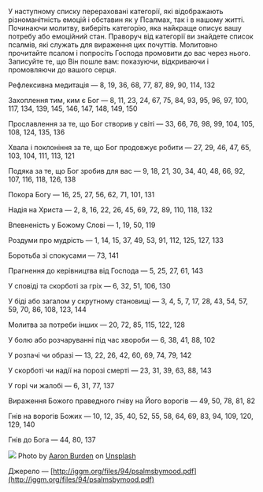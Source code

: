 У наступному списку перераховані категорії, які відображають різноманітність емоцій і обставин як у Псалмах, так і в нашому житті. Починаючи молитву, виберіть категорію, яка найкраще описує вашу потребу або емоційний стан. Праворуч від категорії ви знайдете список псалмів, які служать для вираження цих почуттів. Молитовно прочитайте псалом і попросіть Господа промовити до вас через нього. Записуйте те, що Він пошле вам: показуючи, відкриваючи і промовляючи до вашого серця.

Рефлексивна медитація — 8, 19, 36, 68, 77, 87, 89, 90, 114, 132

Захоплення тим, ким є Бог — 8, 11, 23, 24, 67, 75, 84, 93, 95, 96, 97, 100, 117, 134, 139, 145, 146, 147, 148, 149, 150

Прославлення за те, що Бог створив у світі — 33, 66, 76, 98, 99, 104, 105, 108, 124, 135, 136

Хвала і поклоніння за те, що Бог продовжує робити — 27, 29, 46, 47, 65, 103, 104, 111, 113, 121

Подяка за те, що Бог зробив для вас — 9, 18, 21, 30, 34, 40, 48, 66, 92, 107, 116, 118, 126, 138

Покора Богу — 16, 25, 27, 56, 62, 71, 101, 131

Надія на Христа — 2, 8, 16, 22, 26, 45, 69, 72, 89, 110, 118, 132

Впевненість у Божому Слові — 1, 19, 50, 119

Роздуми про мудрість — 1, 14, 15, 37, 49, 53, 91, 112, 125, 127, 133

Боротьба зі спокусами — 73, 141

Прагнення до керівництва від Господа — 5, 25, 27, 61, 143

У сповіді та скорботі за гріх — 6, 32, 51, 106, 130

У біді або загалом у скрутному становищі — 3, 4, 5, 7, 17, 28, 43, 54, 57, 59, 70, 86, 108, 123, 144

Молитва за потреби інших — 20, 72, 85, 115, 122, 128

У болю або розчаруванні під час хвороби — 6, 38, 41, 88, 102

У розпачі чи образі — 13, 22, 26, 42, 60, 69, 74, 79, 142

У скорботі чи надії на порозі смерті — 23, 31, 39, 63, 88, 143

У горі чи жалобі — 6, 31, 77, 137

Вираження Божого праведного гніву на Його ворогів — 49, 50, 78, 81, 82

Гнів на ворогів Божих — 10, 12, 35, 40, 52, 55, 58, 64, 69, 83, 94, 109, 120, 129, 140

Гнів до Бога — 44, 80, 137

![](https://miro.medium.com/v2/resize:fit:1000/0*pD9cLfISF7SJ-Qps)
Photo by [Aaron Burden](https://unsplash.com/@aaronburden?utm_source=medium&utm_medium=referral) on [Unsplash](https://unsplash.com/?utm_source=medium&utm_medium=referral)

Джерело — [http://iggm.org/files/94/psalmsbymood.pdf](http://iggm.org/files/94/psalmsbymood.pdf)